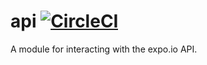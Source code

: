 # api [![CircleCI](https://circleci.com/gh/expo/api.svg?style=svg)](https://circleci.com/gh/expo/api)

A module for interacting with the expo.io API.
